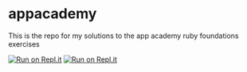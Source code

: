 # appacademy
This is the repo for my solutions to the app academy ruby foundations exercises 

[![Run on Repl.it](https://repl.it/badge/github/paulzay/appacademy)](https://repl.it/github/paulzay/appacademy)
[![Run on Repl.it](https://repl.it/badge/github/paulzay/appacademy)](https://repl.it/github/paulzay/appacademy)